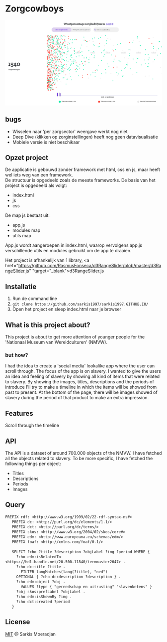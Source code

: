 # Zorgcowboys

<img src="https://github.com/sarkis1997/sarkis1997.GITHUB.IO/blob/master/media/scrhome.png">

## bugs
* Wisselen naar 'per zorgsector' weergave werkt nog niet
* Deep Dive (klikken op zorginstellingen) heeft nog geen datavisualisatie
* Mobiele versie is niet beschikaar

## Opzet project
De applicatie is gebouwd zonder framework met html, css en js, maar heeft wel iets weg van een framework.<br>
De structuur is opgedeeld zoals de meeste frameworks. De basis van het project is opgedeeld als volgt: 

* index.html
* js
* css

De map js bestaat uit:
* app.js
* modules map
* utils map

App.js wordt aangeroepen in index.html, waarop vervolgens app.js verschillende utils en modules gebruikt om de app te draaien.

Het project is afhankelijk van 1 library, <a href="https://github.com/RasmusFonseca/d3RangeSlider/blob/master/d3RangeSlider.js" "target="_blank">d3RangeSlider.js</a>


## Installatie
1. Run de command line
2. `git clone https://github.com/sarkis1997/sarkis1997.GITHUB.IO/`
3. Open het project en sleep index.html naar je browser


## What is this project about?
This project is about to get more attention of younger people for the 'Nationaal Museum van Wereldculturen' (NMVW).

### but how?
I had the idea to create a 'social media' lookalike app where the user can scroll through.
The focus of the app is on slavery.
I wanted to give the users an idea and feeling of slavery by showing all kind of items that were related to slavery.
By showing the images, titles, descriptions and the periods of introduce I'll try to make a timeline in which the items will be showed from past to present. 
At the bottom of the page, there will be images showed of slavery during the period of that product to make an extra impression.

## Features
Scroll through the timeline

## API
The API is a dataset of around 700.000 objects of the NMVW. 
I have fetched all the objects related to slavery.
To be more specific, I have fetched the following things per object:
* Titles
* Descriptions
* Periods
* Images

## Query
```
PREFIX rdf: <http://www.w3.org/1999/02/22-rdf-syntax-ns#>
   PREFIX dc: <http://purl.org/dc/elements/1.1/>
   PREFIX dct: <http://purl.org/dc/terms/>
   PREFIX skos: <http://www.w3.org/2004/02/skos/core#>
   PREFIX edm: <http://www.europeana.eu/schemas/edm/>
   PREFIX foaf: <http://xmlns.com/foaf/0.1/>

   SELECT ?cho ?title ?description ?objLabel ?img ?period WHERE {
     ?cho edm:isRelatedTo <https://hdl.handle.net/20.500.11840/termmaster2647> .
     ?cho dc:title ?title .
       FILTER langMatches(lang(?title), "ned")
     OPTIONAL { ?cho dc:description ?description } .
     ?cho edm:object ?obj .
       VALUES ?type { "gereedschap en uitrusting" "slavenketens" }
     ?obj skos:prefLabel ?objLabel .
     ?cho edm:isShownBy ?img .
     ?cho dct:created ?period
   }
```

## License
<a href="https://github.com/sarkis1997/frontend-applications/blob/master/LICENSE">MIT</a> @ Sarkis Moeradjan
